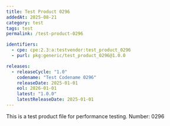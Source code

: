 ```yaml
---
title: Test Product 0296
addedAt: 2025-08-21
category: test
tags: test
permalink: /test-product-0296

identifiers:
  - cpe: cpe:2.3:a:testvendor:test_product_0296
  - purl: pkg:generic/test_product_0296@1.0.0

releases:
  - releaseCycle: "1.0"
    codename: "Test Codename 0296"
    releaseDate: 2025-01-01
    eol: 2026-01-01
    latest: "1.0.0"
    latestReleaseDate: 2025-01-01
---
```


This is a test product file for performance testing. Number: 0296

